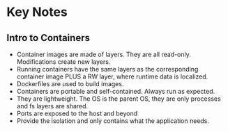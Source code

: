 # Key Notes

## Intro to Containers

* Container images are made of layers. They are all read-only. Modifications create new layers.
* Running containers have the same layers as the corresponding container image PLUS a RW layer, where runtime data is localized.
* Dockerfiles are used to build images.
* Containers are portable and self-contained. Always run as expected.
* They are lightweight. The OS is the parent OS, they are only processes and fs layers are shared.
* Ports are exposed to the host and beyond
* Provide the isolation and only contains what the application needs.